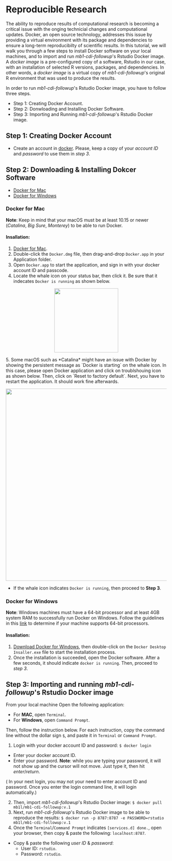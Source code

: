 # Reproducible Research
The ability to reproduce results of computational research is becoming a critical issue with the onging technicial changes and computational updates. Docker, an open source technology, addresses this issue  by providing a virtual environment with its package and dependencies to ensure a long-term reproducibilty of scientific results. In this tutorial, we will walk you through a few steps to install Docker software on your local machines, and to import and run *mb1-cdi-followup*'s Rstudio Docker image.  A *docker image* is a pre-configured copy of a  software, Rstudio in our case, with an installation of selected R versions, packages, and dependencies. In other words, a *docker image* is a virtual copy of *mb1-cdi-followup*'s original R environment that was used to produce the results. 

In order to run *mb1-cdi-followup*'s Rstudio Docker image, you have to follow three steps.
- Step 1: Creating Docker Account.
- Step 2: Donwloading and Installing Docker Software.
- Step 3: Importing and Running *mb1-cdi-followup*'s Rstudio Docker image.


## Step 1: Creating Docker Account
- Create an account in [docker](https://hub.docker.com/). Please, keep a copy of your *account ID* and *password* to use them in *step 3*.

## Step 2: Downloading & Installing Dokcer Software
- [Docker for Mac](#docker-for-mac)
- [Docker for Windows](#docker-for-windows)


### Docker for Mac
**Note**: Keep in mind that your macOS must be at least 10.15 or newer (*Catalina*, *Big Sure*, *Monterey*)  to be able to run Docker.

#### Insallation: 
1. [Docker for Mac](https://desktop.docker.com/mac/main/amd64/Docker.dmg?utm_source=docker&utm_medium=webreferral&utm_campaign=docs-driven-download-mac-amd64).
2. Double-click the `Docker.dmg` file, then drag-and-drop `Docker.app` in your Application folder.
3. Open `Docker.app` to start the application, and sign in  with your docker account ID and passcode.
4. Locate the whale icon on your status bar, then click it. Be sure that it indecates `Docker is running` as shown below.

<p align="center">
  <img width="200" src="https://user-images.githubusercontent.com/47132064/184414404-529568c9-f577-4787-a372-e8e14431b896.png">
</p>
5. Some macOS such as *Catalina*  might have an issue with Docker by showing the persistent message as `Docker is starting` on the whale icon. In this case, please open Docker application and click on troublshouing icon as shown below. Then, click on `Reset to factory default`. Next, you have to restart the application. It should work fine afterwards.

<p align="center">
  <img width="600" src="https://user-images.githubusercontent.com/47132064/184058430-5f7c6af4-deeb-4d92-9be3-07efd9ea9174.jpg">
</p>

- If the whale icon indicates `Docker is running`, then proceed to **Step 3**.

### Docker for Windows
**Note**: Windows machines must have a 64-bit processor and at least 4GB system RAM to successfully run Docker on Windows. Follow the guidelines in this [link](https://support.microsoft.com/en-gb/topic/determine-whether-your-computer-is-running-a-32-bit-version-or-64-bit-version-of-the-windows-operating-system-1b03ca69-ac5e-4b04-827b-c0c47145944b) to determine if your machine supports 64-bit processors.
#### Insallation: 

1. [Download Docker for Windows](https://desktop.docker.com/win/main/amd64/Docker%20Desktop%20Installer.exe), then double-click on the `Docker Desktop Insaller.exe` file to start the installation process.
2. Once the installation is succeeded, open the Docker software. After a few seconds, it should indicate `docker is running`.  Then, proceed to *step 3*.



## Step 3: Importing and running *mb1-cdi-followup*'s Rstudio Docker image
From your local machine Open the following application:
  - For **MAC**, open `Terminal`.
  - For **Windows**, open `Command Prompt`.
  
Then, follow the instruction below. For each instruction, copy the command line without the dollar sign `$`, and paste it in `Terminal` or `Command Prompt`.
1. Login with your docker account ID and password: `$ docker login`
  - Enter your docker account ID.
  - Enter your password. **Note**:  while you are typing your password, it will not show up and the cursor will not move. Just type it, then hit *enter*/*return*.
  
  ( In your next login, you may not your need to enter account ID and password. Once you enter the login command line, it will login automatically.)
  
2. Then, import *mb1-cdi-followup*'s Rstudio Docker image: `$ docker pull mb1l/mb1-cdi-followup:v.1`
3. Next, run *mb1-cdi-followup*'s Rstudio Docker image to be able to reproduce the results: `$ docker run -p 8787:8787 -e PASSWORD=rstudio mb1l/mb1-cdi-followup:v.1`
4. Once the `Terminal`/`Command Prompt` indicates `[services.d] done.`, open your browser, then copy & paste the following: `localhost:8787`.

- Copy & paste the following *user ID* & *password*:
  - User ID: `rstudio`.
  - Password: `rstudio`.



